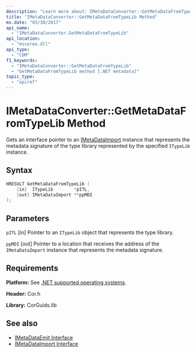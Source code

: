 ```yaml
---
description: "Learn more about: IMetaDataConverter::GetMetaDataFromTypeLib Method"
title: "IMetaDataConverter::GetMetaDataFromTypeLib Method"
ms.date: "03/30/2017"
api_name:
  - "IMetaDataConverter.GetMetaDataFromTypeLib"
api_location:
  - "mscoree.dll"
api_type:
  - "COM"
f1_keywords:
  - "IMetaDataConverter::GetMetaDataFromTypeLib"
  - "GetMetaDataFromTypeLib method [.NET metadata]"
topic_type:
  - "apiref"
---
```

# IMetaDataConverter::GetMetaDataFromTypeLib Method

Gets an interface pointer to an [IMetaDataImport](../../../core/unmanaged-api/metadata/interfaces/imetadataimport-interface.md) instance that represents the metadata signature of the type library represented by the specified `ITypeLib` instance.

## Syntax

```cpp
HRESULT GetMetaDataFromTypeLib (
    [in]  ITypeLib        *pITL,
    [out] IMetaDataImport **ppMDI
);
```

## Parameters

 `pITL`
 [in] Pointer to an `ITypeLib` object that represents the type library.

 `ppMDI`
 [out] Pointer to a location that receives the address of the `IMetaDataImport` instance that represents the metadata signature.

## Requirements

 **Platform:** See [.NET supported operating systems](https://github.com/dotnet/core/blob/main/os-lifecycle-policy.md).

 **Header:** Cor.h

 **Library:** CorGuids.lib

## See also

- [IMetaDataEmit Interface](../../../core/unmanaged-api/metadata/interfaces/imetadataemit-interface.md)
- [IMetaDataImport Interface](../../../core/unmanaged-api/metadata/interfaces/imetadataimport-interface.md)
